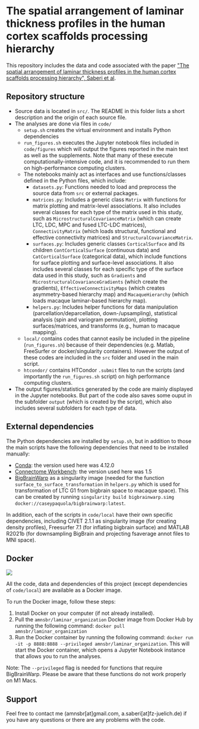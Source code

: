 # The spatial arrangement of laminar thickness profiles in the human cortex scaffolds processing hierarchy

This repository includes the data and code associated with the paper ["The spatial arrangement of laminar thickness profiles in the human cortex scaffolds processing hierarchy", Saberi et al](https://www.biorxiv.org/content/10.1101/2023.03.25.532115v1).

## Repository structure
- Source data is located in `src/`. The README in this folder lists a short description and the origin of each source file.
- The analyses are done via files in `code/`
    - `setup.sh` creates the virtual environment and installs Python dependencies
    - `run_figures.sh` executes the Jupyter notebook files included in `code/figures` which will output the figures reported in the main text as well as the supplements. Note that many of these execute computationally-intensive code, and it is recommended to run them on high-performance computing clusters.
    - The notebooks mainly act as interfaces and use functions/classes defined in the Python files, which include:
        - `datasets.py`: Functions needed to load and preprocess the source data from `src` or external packages.
        - `matrices.py`: Includes a generic class `Matrix` with functions for matrix plotting and matrix-level associations. It also includes several classes for each type of the matrix used in this study, such as `MicrostructuralCovarianceMatrix` (which can create LTC, LDC, MPC and fused LTC-LDC matrices), `ConnectivityMatrix` (which loads structural, functional and effective connectivity matrices) and `StructuralCovarianceMatrix`.
        - `surfaces.py`: Includes generic classes `CorticalSurface` and its children `ContCorticalSurface` (continuous data) and `CatCorticalSurface` (categorical data), which include functions for surface plotting and surface-level associations. It also includes several classes for each specific type of the surface data used in this study, such as `Gradients` and `MicrostructuralCovarianceGradients` (which create the gradients), `EffectiveConnectivityMaps` (which creates asymmetry-based hierarchy map) and `MacaqueHierarchy` (which loads macaque laminar-based hierarchy map).
        - `helpers.py`: Includes helper functions for data manipulation (parcellation/deparcellation, down-/upsampling), statistical analysis (spin and variogram permutation), plotting surfaces/matrices, and transforms (e.g., human to macaque mapping).
    - `local/` contains codes that cannot easily be included in the pipeline (`run_figures.sh`) because of their dependencies (e.g. Matlab, FreeSurfer or docker/singularity containers). However the output of these codes are included in the `src` folder and used in the main script.
    - `htcondor/` contains HTCondor `.submit` files to run the scripts (and importantly the `run_figures.sh` script) on high performance computing clusters.
- The output figures/statistics generated by the code are mainly displayed in the Jupyter notebooks. But part of the code also saves some ouput in the subfolder `output` (which is created by the script), which also includes several subfolders for each type of data.

## External dependencies
The Python dependencies are installed by `setup.sh`, but in addition to those the main scripts have the following dependencies that need to be installed manually:
- [Conda](https://docs.conda.io/en/latest/miniconda.html): the version used here was 4.12.0
- [Connectome Workbench](https://www.humanconnectome.org/software/get-connectome-workbench): the version used here was 1.5
- [BigBrainWarp](https://bigbrainwarp.readthedocs.io/en/latest/pages/installation.html) as a singularity image (needed for the function `surface_to_surface_transformation` in `helpers.py` which is used for transformation of LTC G1 from bigbrain space to macaque space). This can be created by running `singularity build bigbrainwarp.simg docker://caseypaquola/bigbrainwarp:latest`.

In addition, each of the scripts in `code/local` have their own specific dependencies, including CIVET 2.1.1 as singularity image (for creating density profiles), Freesurfer 7.1 (for inflating bigbrain surface) and MATLAB R2021b (for downsampling BigBrain and projecting fsaverage annot files to MNI space).

## Docker
[<img src="https://img.shields.io/badge/docker-amnsbr/laminar_organization-blue.svg?logo=docker">](https://hub.docker.com/r/amnsbr/laminar_organization)

All the code, data and dependencies of this project (except dependencies of `code/local`) are available as a Docker image.

To run the Docker image, follow these steps:

1. Install Docker on your computer (if not already installed).
2. Pull the `amnsbr/laminar_organization` Docker image from Docker Hub by running the following command: ```docker pull amnsbr/laminar_organization```
3. Run the Docker container by running the following command: ```docker run -it -p 8888:8888 --privileged amnsbr/laminar_organization```. This will start the Docker container, which opens a Jupyter Notebook instance that allows you to run the analyses.

Note: The `--privileged` flag is needed for functions that require BigBrainWarp. Please be aware that these functions do not work properly on M1 Macs.

## Support
Feel free to contact me (amnsbr\[at\]gmail.com, a.saberi\[at\]fz-juelich.de) if you have any questions or there are any problems with the code.